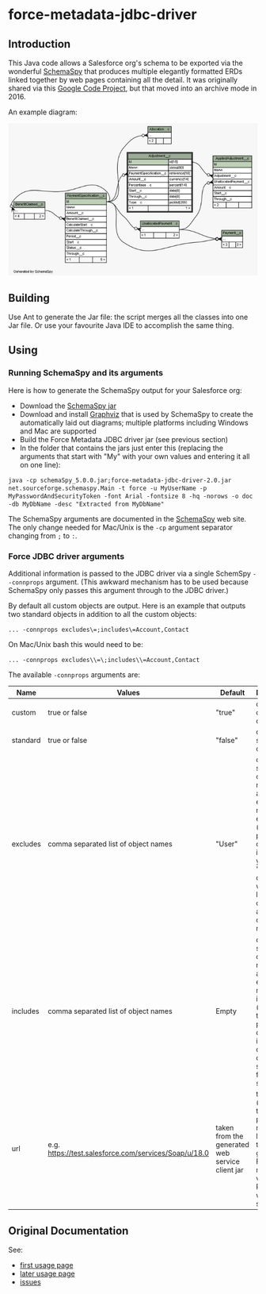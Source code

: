 # force-metadata-jdbc-driver

## Introduction

This Java code allows a Salesforce org's schema to be exported via the wonderful [SchemaSpy](http://schemaspy.sourceforge.net/) that produces multiple elegantly formatted ERDs linked together by web pages containing all the detail. It was originally shared via this [Google Code Project](https://code.google.com/archive/p/force-metadata-jdbc-driver/), but that moved into an archive mode in 2016.

An example diagram:

![Sample ERD](sample-erd.png)

## Building

Use Ant to generate the Jar file: the script merges all the classes into one Jar file. Or use your favourite Java IDE to accomplish the same thing.

## Using

### Running SchemaSpy and its arguments

Here is how to generate the SchemaSpy output for your Salesforce org:

* Download the [SchemaSpy jar](http://schemaspy.sourceforge.net/)
* Download and install [Graphviz](http://www.graphviz.org/) that is used by SchemaSpy to create the automatically laid out diagrams; multiple platforms including Windows and Mac are supported
* Build the Force Metadata JDBC driver jar (see previous section)
* In the folder that contains the jars just enter this (replacing the arguments that start with "My" with your own values and entering it all on one line):
```
java -cp schemaSpy_5.0.0.jar;force-metadata-jdbc-driver-2.0.jar net.sourceforge.schemaspy.Main -t force -u MyUserName -p MyPasswordAndSecurityToken -font Arial -fontsize 8 -hq -norows -o doc -db MyDbName -desc "Extracted from MyDbName"
```
The SchemaSpy arguments are documented in the [SchemaSpy](http://schemaspy.sourceforge.net/) web site. The only change needed for Mac/Unix is the `-cp` argument separator changing from `;` to `:`.

### Force JDBC driver arguments

Additional information is passed to the JDBC driver via a single SchemSpy `--connprops` argument. (This awkward mechanism has to be used because SchemaSpy only passes this argument through to the JDBC driver.)

By default all custom objects are output. Here is an example that outputs two standard objects in addition to all the custom objects:
```
... -connprops excludes\=;includes\=Account,Contact
```
On Mac/Unix bash this would need to be:
```
... -connprops excludes\\=\;includes\\=Account,Contact
```
The available `-connprops` arguments are:

Name | Values | Default | Description
---- | ------ | --------| ----------- | 
custom | true or false | "true" | consider custom objects
standard | true or false | "false" | consider standard objects
excludes | comma separated list of object names | "User" | custom or standard object names that are an exact match are excluded (takes priority over includes); if you include "User" the diagram will look like a plate of spaghetti as every object is related to it
includes | comma separated list of object names | Empty | custom or standard object names that are an exact match are included (excludes takes priority over this) irrespective of the custom and standard flag settings\
url | e.g. https://test.salesforce.com/services/Soap/u/18.0 | taken from the generated web service client jar | the URL (but note that the property name is in lower case) to use to get the Force.com metadata via the Partner web service API 

## Original Documentation

See:

* [first usage page](https://code.google.com/archive/p/force-metadata-jdbc-driver/wikis/Useage.wiki)
* [later usage page](https://code.google.com/archive/p/force-metadata-jdbc-driver/wikis/UsageForV2.wiki)
* [issues](https://code.google.com/archive/p/force-metadata-jdbc-driver/issues)
